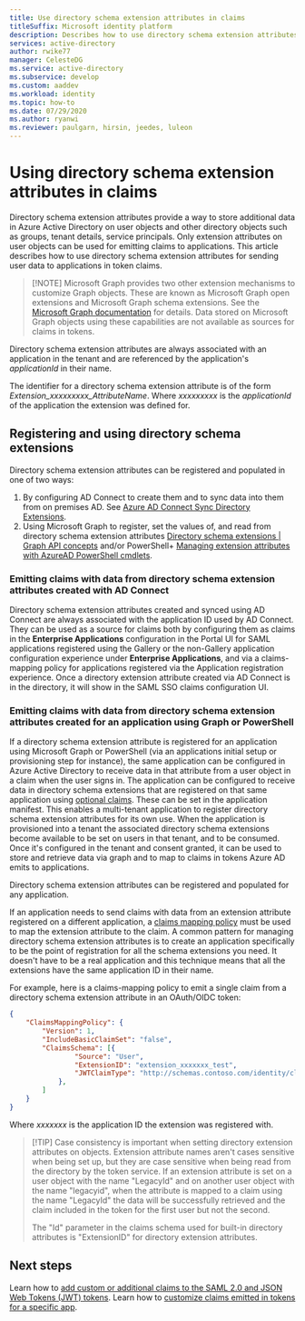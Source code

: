 ```yaml
---
title: Use directory schema extension attributes in claims
titleSuffix: Microsoft identity platform
description: Describes how to use directory schema extension attributes for sending user data to applications in token claims.
services: active-directory
author: rwike77
manager: CelesteDG
ms.service: active-directory
ms.subservice: develop
ms.custom: aaddev 
ms.workload: identity
ms.topic: how-to
ms.date: 07/29/2020
ms.author: ryanwi
ms.reviewer: paulgarn, hirsin, jeedes, luleon
---
```

# Using directory schema extension attributes in claims

Directory schema extension attributes provide a way to store additional data in Azure Active Directory on user objects and other directory objects such as groups, tenant details, service principals.  Only extension attributes on user objects can be used for emitting claims to applications. This article describes how to use directory schema extension attributes for sending user data to applications in token claims.

>[!NOTE] Microsoft Graph provides two other extension mechanisms to customize Graph objects.  These are known as Microsoft Graph open extensions and Microsoft Graph schema extensions. See the [Microsoft Graph documentation](/graph/extensibility-overview) for details.  Data stored on Microsoft Graph objects using these capabilities are not available as sources for claims in tokens.

Directory schema extension attributes are always associated with an application in the tenant and are referenced by the application's *applicationId* in their name.

The identifier for a directory schema extension attribute is of the form *Extension_xxxxxxxxx_AttributeName*.  Where *xxxxxxxxx* is the *applicationId* of the application the extension was defined for.

## Registering and using directory schema extensions
Directory schema extension attributes can be registered and populated in one of two ways:

1. By configuring AD Connect to create them and to sync data into them from on premises AD. See [Azure AD Connect Sync Directory Extensions](/azure/active-directory/hybrid/how-to-connect-sync-feature-directory-extensions).
1. Using Microsoft Graph to register, set the values of, and read from directory schema extension attributes [Directory schema extensions | Graph API concepts](/previous-versions/azure/ad/graph/howto/azure-ad-graph-api-directory-schema-extensions) and/or PowerShell+ [Managing extension attributes with AzureAD PowerShell cmdlets](/powershell/azure/active-directory/using-extension-attributes-sample?view=azureadps-2.0).

### Emitting claims with data from directory schema extension attributes created with AD Connect
Directory schema extension attributes created and synced using AD Connect are always associated with the application ID used by AD Connect. They can be used as a source for claims both by configuring them as claims in the **Enterprise Applications** configuration in the Portal UI for SAML applications registered using the Gallery or the non-Gallery application configuration experience under **Enterprise Applications**, and via a claims-mapping policy for applications registered via the Application registration experience.  Once a directory extension attribute created via AD Connect is in the directory, it will show in the SAML SSO claims configuration UI.

### Emitting claims with data from directory schema extension attributes created for an application using Graph or PowerShell
If a directory schema extension attribute is registered for an application using Microsoft Graph or PowerShell (via an applications initial setup or provisioning step for instance), the same application can be configured in Azure Active Directory to receive data in that attribute from a user object in a claim when the user signs in.  The application can be configured to receive data in directory schema extensions that are registered on that same application using [optional claims](active-directory-optional-claims.md#configuring-directory-extension-optional-claims).  These can be set in the application manifest.  This enables a multi-tenant application to register directory schema extension attributes for its own use. When the application is provisioned into a tenant the associated directory schema extensions become available to be set on users in that tenant, and to be consumed.  Once it's configured in the tenant and consent granted, it can be used to store and retrieve data via graph and to map to claims in tokens Azure AD emits to applications.

Directory schema extension attributes can be registered and populated for any application.

If an application needs to send claims with data from an extension attribute registered on a different application, a [claims mapping policy](active-directory-claims-mapping.md) must be used to map the extension attribute to the claim.  A common pattern for managing directory schema extension attributes is to create an application specifically to be the point of registration for all the schema extensions you need.  It doesn't have to be a real application and this technique means that all the extensions have the same application ID in their name.

For example, here is a claims-mapping policy to emit a single claim from a directory schema extension attribute in an OAuth/OIDC token:

```json
{
    "ClaimsMappingPolicy": {
        "Version": 1,
        "IncludeBasicClaimSet": "false",
        "ClaimsSchema": [{
                "Source": "User",
                "ExtensionID": "extension_xxxxxxx_test",
                "JWTClaimType": "http://schemas.contoso.com/identity/claims/exampleclaim"
            }, 
        ]
    }
}
```

Where *xxxxxxx* is the application ID the extension was registered with.

>[!TIP]  Case consistency is important when setting directory extension attributes on objects.  Extension attribute names aren't cases sensitive when being set up, but they are case sensitive when being read from the directory by the token service.  If an extension attribute is set on a user object with the name "LegacyId" and on another user object with the name "legacyid", when the attribute is mapped to a claim using the name "LegacyId" the data will be successfully retrieved and the claim included in the token for the first user but not the second.
>
>The "Id" parameter in the claims schema used for built-in directory attributes is "ExtensionID" for directory extension attributes.

## Next steps
Learn how to [add custom or additional claims to the SAML 2.0 and JSON Web Tokens (JWT) tokens](active-directory-optional-claims.md).
Learn how to [customize claims emitted in tokens for a specific app](active-directory-claims-mapping.md).